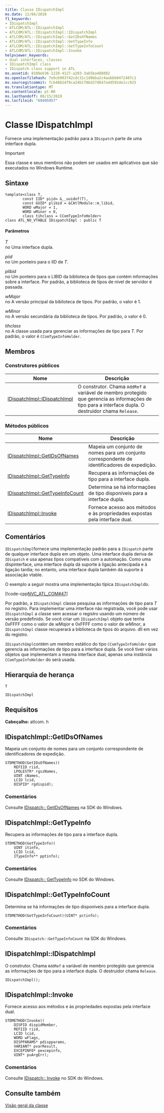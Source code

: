 ```yaml
---
title: Classe IDispatchImpl
ms.date: 11/04/2016
f1_keywords:
- IDispatchImpl
- ATLCOM/ATL::IDispatchImpl
- ATLCOM/ATL::IDispatchImpl::IDispatchImpl
- ATLCOM/ATL::IDispatchImpl::GetIDsOfNames
- ATLCOM/ATL::IDispatchImpl::GetTypeInfo
- ATLCOM/ATL::IDispatchImpl::GetTypeInfoCount
- ATLCOM/ATL::IDispatchImpl::Invoke
helpviewer_keywords:
- dual interfaces, classes
- IDispatchImpl class
- IDispatch class support in ATL
ms.assetid: 8108eb36-1228-4127-a203-3ab5ba488892
ms.openlocfilehash: 7e9cb903742cdc31c1d9bba2c4aabbb0472407c1
ms.sourcegitcommit: fcb48824f9ca24b1f8bd37d647a4d592de1cc925
ms.translationtype: MT
ms.contentlocale: pt-BR
ms.lasthandoff: 08/15/2019
ms.locfileid: "69495957"
---
```

# <a name="idispatchimpl-class"></a>Classe IDispatchImpl

Fornece uma implementação padrão para a `IDispatch` parte de uma interface dupla.

> [!IMPORTANT]
>  Essa classe e seus membros não podem ser usados em aplicativos que são executados no Windows Runtime.

## <a name="syntax"></a>Sintaxe

```
template<class T,
        const IID* piid= &__uuidof(T),
        const GUID* plibid = &CAtlModule::m_libid,
        WORD wMajor = 1,
        WORD wMinor = 0,
        class tihclass = CComTypeInfoHolder>
class ATL_NO_VTABLE IDispatchImpl : public T
```

#### <a name="parameters"></a>Parâmetros

*T*<br/>
no Uma interface dupla.

*piid*<br/>
no Um ponteiro para o IID de *T*.

*plibid*<br/>
no Um ponteiro para o LIBID da biblioteca de tipos que contém informações sobre a interface. Por padrão, a biblioteca de tipos de nível de servidor é passada.

*wMajor*<br/>
no A versão principal da biblioteca de tipos. Por padrão, o valor é 1.

*wMinor*<br/>
no A versão secundária da biblioteca de tipos. Por padrão, o valor é 0.

*tihclass*<br/>
no A classe usada para gerenciar as informações de tipo para *T*. Por padrão, o valor é `CComTypeInfoHolder`.

## <a name="members"></a>Membros

### <a name="public-constructors"></a>Construtores públicos

|Nome|Descrição|
|----------|-----------------|
|[IDispatchImpl::IDispatchImpl](#idispatchimpl)|O construtor. Chama `AddRef` a variável de membro protegido que gerencia as informações de tipo para a interface dupla. O destruidor chama `Release`.|

### <a name="public-methods"></a>Métodos públicos

|Nome|Descrição|
|----------|-----------------|
|[IDispatchImpl::GetIDsOfNames](#getidsofnames)|Mapeia um conjunto de nomes para um conjunto correspondente de identificadores de expedição.|
|[IDispatchImpl::GetTypeInfo](#gettypeinfo)|Recupera as informações de tipo para a interface dupla.|
|[IDispatchImpl::GetTypeInfoCount](#gettypeinfocount)|Determina se há informações de tipo disponíveis para a interface dupla.|
|[IDispatchImpl::Invoke](#invoke)|Fornece acesso aos métodos e às propriedades expostas pela interface dual.|

## <a name="remarks"></a>Comentários

`IDispatchImpl`fornece uma implementação padrão para a `IDispatch` parte de qualquer interface dupla em um objeto. Uma interface dupla deriva de `IDispatch` e usa apenas tipos compatíveis com a automação. Como uma dispinterface, uma interface dupla dá suporte à ligação antecipada e à ligação tardia; no entanto, uma interface dupla também dá suporte à associação vtable.

O exemplo a seguir mostra uma implementação típica `IDispatchImpl`do.

[!code-cpp[NVC_ATL_COM#47](../../atl/codesnippet/cpp/idispatchimpl-class_1.h)]

Por padrão, a `IDispatchImpl` classe pesquisa as informações de tipo para *T* no registro. Para implementar uma interface não registrada, você pode usar `IDispatchImpl` a classe sem acessar o registro usando um número de versão predefinido. Se você criar um `IDispatchImpl` objeto que tenha 0xFFFF como o valor de *wMajor* e 0xFFFF como o valor de *wMinor*, a `IDispatchImpl` classe recuperará a biblioteca de tipos do arquivo. dll em vez do registro.

`IDispatchImpl`contém um membro estático do tipo `CComTypeInfoHolder` que gerencia as informações de tipo para a interface dupla. Se você tiver vários objetos que implementam a mesma interface dual, apenas uma instância `CComTypeInfoHolder` do será usada.

## <a name="inheritance-hierarchy"></a>Hierarquia de herança

`T`

`IDispatchImpl`

## <a name="requirements"></a>Requisitos

**Cabeçalho:** atlcom. h

##  <a name="getidsofnames"></a>  IDispatchImpl::GetIDsOfNames

Mapeia um conjunto de nomes para um conjunto correspondente de identificadores de expedição.

```
STDMETHOD(GetIDsOfNames)(
    REFIID riid,
    LPOLESTR* rgszNames,
    UINT cNames,
    LCID lcid,
    DISPID* rgdispid);
```

### <a name="remarks"></a>Comentários

Consulte [IDispatch:: GetIDsOfNames](/windows/win32/api/oaidl/nf-oaidl-idispatch-getidsofnames) na SDK do Windows.

##  <a name="gettypeinfo"></a>  IDispatchImpl::GetTypeInfo

Recupera as informações de tipo para a interface dupla.

```
STDMETHOD(GetTypeInfo)(
    UINT itinfo,
    LCID lcid,
    ITypeInfo** pptinfo);
```

### <a name="remarks"></a>Comentários

Consulte [IDispatch:: GetTypeInfo](/windows/win32/api/oaidl/nf-oaidl-idispatch-gettypeinfo) no SDK do Windows.

##  <a name="gettypeinfocount"></a>  IDispatchImpl::GetTypeInfoCount

Determina se há informações de tipo disponíveis para a interface dupla.

```
STDMETHOD(GetTypeInfoCount)(UINT* pctinfo);
```

### <a name="remarks"></a>Comentários

Consulte `IDispatch::GetTypeInfoCount` na SDK do Windows.

##  <a name="idispatchimpl"></a>  IDispatchImpl::IDispatchImpl

O construtor. Chama `AddRef` a variável de membro protegido que gerencia as informações de tipo para a interface dupla. O destruidor chama `Release`.

```
IDispatchImpl();
```

##  <a name="invoke"></a>  IDispatchImpl::Invoke

Fornece acesso aos métodos e às propriedades expostas pela interface dual.

```
STDMETHOD(Invoke)(
    DISPID dispidMember,
    REFIID riid,
    LCID lcid,
    WORD wFlags,
    DISPPARAMS* pdispparams,
    VARIANT* pvarResult,
    EXCEPINFO* pexcepinfo,
    UINT* puArgErr);
```

### <a name="remarks"></a>Comentários

Consulte [IDispatch:: Invoke](/windows/win32/api/oaidl/nf-oaidl-idispatch-invoke) no SDK do Windows.

## <a name="see-also"></a>Consulte também

[Visão geral da classe](../../atl/atl-class-overview.md)
